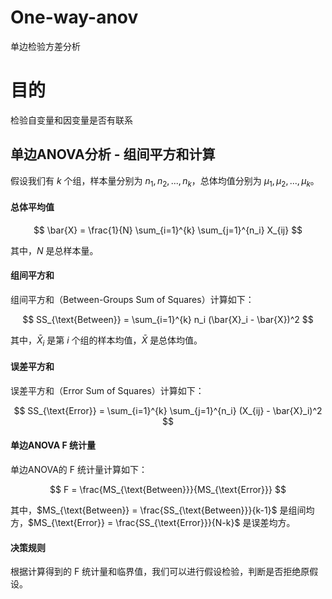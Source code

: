 # One-way-anov
单边检验方差分析
# 目的
检验自变量和因变量是否有联系
## 单边ANOVA分析 - 组间平方和计算

假设我们有 $k$ 个组，样本量分别为 $n_1, n_2, ..., n_k$，总体均值分别为 $\mu_1, \mu_2, ..., \mu_k$。

#### 总体平均值

$$
\bar{X} = \frac{1}{N} \sum_{i=1}^{k} \sum_{j=1}^{n_i} X_{ij}
$$

其中，$N$ 是总样本量。

#### 组间平方和

组间平方和（Between-Groups Sum of Squares）计算如下：

$$
SS_{\text{Between}} = \sum_{i=1}^{k} n_i (\bar{X}_i - \bar{X})^2
$$

其中，$\bar{X}_i$ 是第 $i$ 个组的样本均值，$\bar{X}$ 是总体均值。

#### 误差平方和

误差平方和（Error Sum of Squares）计算如下：

$$
SS_{\text{Error}} = \sum_{i=1}^{k} \sum_{j=1}^{n_i} (X_{ij} - \bar{X}_i)^2
$$

#### 单边ANOVA F 统计量

单边ANOVA的 F 统计量计算如下：

$$
F = \frac{MS_{\text{Between}}}{MS_{\text{Error}}}
$$

其中，$MS_{\text{Between}} = \frac{SS_{\text{Between}}}{k-1}$ 是组间均方，$MS_{\text{Error}} = \frac{SS_{\text{Error}}}{N-k}$ 是误差均方。

#### 决策规则

根据计算得到的 F 统计量和临界值，我们可以进行假设检验，判断是否拒绝原假设。

